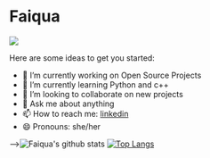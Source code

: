 # Faiqua
![](https://komarev.com/ghpvc/?username=Faiquatahreen&color=47ccb3) 

Here are some ideas to get you started:

- 🔭 I’m currently working on Open Source Projects
- 🌱 I’m currently learning Python and c++
- 👯 I’m looking to collaborate on new projects
- 💬 Ask me about anything
- 📫 How to reach me: [linkedin](https://www.linkedin.com/in/zoha-naz-a670351b5/)
- 😄 Pronouns: she/her

-->![Faiqua's github stats](https://github-readme-stats.vercel.app/api?username=Faiquatahreen&show_icons=true&theme=onedark)
[![Top Langs](https://github-readme-stats.vercel.app/api/top-langs/?username=Faiquatahreen&layout=compact)](https://github.com/Faiqua123/Faiqua/edit/main/README.md) 


